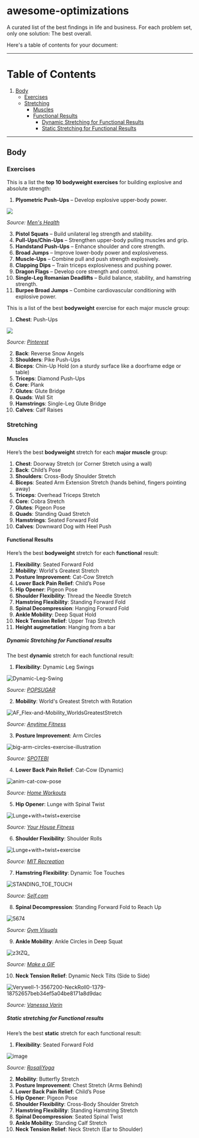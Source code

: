 # awesome-optimizations

A curated list of the best findings in life and business. For each problem set, only one solution: The best overall.

Here's a table of contents for your document:

---

# Table of Contents

1. [Body](#body)
   - [Exercises](#exercises)
   - [Stretching](#stretching)
     - [Muscles](#muscles)
     - [Functional Results](#functional-results)
       - [Dynamic Stretching for Functional Results](#dynamic-stretching-for-functional-results)
       - [Static Stretching for Functional Results](#static-stretching-for-functional-results)

---

## Body

### Exercises

This is a list the **top 10 bodyweight exercises** for building explosive and absolute strength:  

1. **Plyometric Push-Ups** – Develop explosive upper-body power.

![](https://hips.hearstapps.com/hmg-prod/images/workouts/2017/04/clappushup-1491917647.gif)

_Source: [Men's Health](https://www.menshealth.com/fitness/a19546623/plyometric-core-workout/)_

3. **Pistol Squats** – Build unilateral leg strength and stability.  
4. **Pull-Ups/Chin-Ups** – Strengthen upper-body pulling muscles and grip.  
5. **Handstand Push-Ups** – Enhance shoulder and core strength.  
6. **Broad Jumps** – Improve lower-body power and explosiveness.  
7. **Muscle-Ups** – Combine pull and push strength explosively.  
8. **Clapping Dips** – Train triceps explosiveness and pushing power.  
9. **Dragon Flags** – Develop core strength and control.  
10. **Single-Leg Romanian Deadlifts** – Build balance, stability, and hamstring strength.  
11. **Burpee Broad Jumps** – Combine cardiovascular conditioning with explosive power.  

This is a list of the best **bodyweight** exercise for each major muscle group:

1. **Chest**: Push-Ups

![](https://i.pinimg.com/originals/fd/bb/09/fdbb092b58863e5c86fdb8bb1411fcea.gif)

_Source: [Pinterest](https://www.google.com/url?sa=t&source=web&rct=j&opi=89978449&url=https://ar.pinterest.com/pin/796503884093068134/&ved=2ahUKEwjvq9HjhduJAxWgRaQEHQveNs8Qh-wKegQIZRAD&usg=AOvVaw1mBe8d1Tz-Oeu3CSVhjYPo)_

2. **Back**: Reverse Snow Angels  
3. **Shoulders**: Pike Push-Ups  
4. **Biceps**: Chin-Up Hold (on a sturdy surface like a doorframe edge or table)  
5. **Triceps**: Diamond Push-Ups  
6. **Core**: Plank  
7. **Glutes**: Glute Bridge  
8. **Quads**: Wall Sit  
9. **Hamstrings**: Single-Leg Glute Bridge  
10. **Calves**: Calf Raises

### Stretching

#### Muscles
Here’s the best **bodyweight** stretch for each **major muscle** group:

1. **Chest**: Doorway Stretch (or Corner Stretch using a wall)  
2. **Back**: Child’s Pose  
3. **Shoulders**: Cross-Body Shoulder Stretch  
4. **Biceps**: Seated Arm Extension Stretch (hands behind, fingers pointing away)  
5. **Triceps**: Overhead Triceps Stretch  
6. **Core**: Cobra Stretch  
7. **Glutes**: Pigeon Pose  
8. **Quads**: Standing Quad Stretch  
9. **Hamstrings**: Seated Forward Fold  
10. **Calves**: Downward Dog with Heel Push

#### Functional Results

Here’s the best **bodyweight** stretch for each **functional** result:

1. **Flexibility**: Seated Forward Fold  
2. **Mobility**: World's Greatest Stretch  
3. **Posture Improvement**: Cat-Cow Stretch  
4. **Lower Back Pain Relief**: Child’s Pose  
5. **Hip Opener**: Pigeon Pose  
6. **Shoulder Flexibility**: Thread the Needle Stretch  
7. **Hamstring Flexibility**: Standing Forward Fold  
8. **Spinal Decompression**: Hanging Forward Fold  
9. **Ankle Mobility**: Deep Squat Hold  
10. **Neck Tension Relief**: Upper Trap Stretch
11. **Height augmetation**: Hanging from a bar

##### Dynamic Stretching for Functional results

The best **dynamic** stretch for each functional result:

1. **Flexibility**: Dynamic Leg Swings

![Dynamic-Leg-Swing](https://github.com/user-attachments/assets/997f66e8-4af8-4d54-90f2-97f5bf5fce01)

_Source: [POPSUGAR](https://www.popsugar.co.uk/fitness/20-minute-full-body-mobility-workout-48150069?utm_medium=redirect&utm_campaign=US:FR&utm_source=direct)_

2. **Mobility**: World's Greatest Stretch with Rotation  

![AF_Flex-and-Mobility_WorldsGreatestStretch](https://github.com/user-attachments/assets/3682b564-c571-4661-b299-bf2fffc10cc2)

_Source: [Anytime Fitness](https://www.anytimefitness.com/ccc/coach/get-flexy-with-it-6-flexibility-exercises-for-better-workout-results/)_

3. **Posture Improvement**: Arm Circles  

![big-arm-circles-exercise-illustration](https://github.com/user-attachments/assets/0320b3d4-823c-4c3c-8a39-3a634af68332)

_Source: [SPOTEBI](https://www.spotebi.com/exercise-guide/big-arm-circles/)_

4. **Lower Back Pain Relief**: Cat-Cow (Dynamic)  

![anim-cat-cow-pose](https://github.com/user-attachments/assets/408a2217-7e72-4319-9f78-bb1dd733612e)

_Source: [Home Workouts](https://homeworkouts.org/exercise/cat-cow-pose/)_

5. **Hip Opener**: Lunge with Spinal Twist  

![Lunge+with+twist+exercise](https://github.com/user-attachments/assets/4b6d2494-5a1a-47e9-953a-cb38d0d9ec44)

_Source: [Your House Fitness](https://www.yourhousefitness.com/blog/the-lunge-with-twist)_

6. **Shoulder Flexibility**: Shoulder Rolls  

![Lunge+with+twist+exercise](https://github.com/user-attachments/assets/4acdb98f-5784-4b8a-9631-4bf31f5eba8a)

_Source: [MIT Recreation](https://www.mitrecsports.com/wellness/8-stretches-study-break/attachment/shoulder-roll/)_

7. **Hamstring Flexibility**: Dynamic Toe Touches  

![STANDING_TOE_TOUCH](https://github.com/user-attachments/assets/6dffee8c-3a28-4510-9de8-c48b3ec48716)

_Source: [Self.com](https://www.self.com/story/the-standing-abs-move-you-should-do-before-every-workout)_

8. **Spinal Decompression**: Standing Forward Fold to Reach Up  

![5674](https://github.com/user-attachments/assets/606c0622-fb4f-4ef8-a3b5-2c7ed7c1a135)

_Source: [Gym Visuals](https://gymvisual.com/animated-gifs/2433-standing-forward-bend-uttanasana.html)_

9. **Ankle Mobility**: Ankle Circles in Deep Squat  

![z3tZQ_](https://github.com/user-attachments/assets/25981a11-9c70-4523-a140-3a7c3a6aa888)

_Source: [Make a GIF](https://makeagif.com/gif/ankle-circles-to-improve-ankle-mobility-z3tZQ_)_

10. **Neck Tension Relief**: Dynamic Neck Tilts (Side to Side)

![Verywell-1-3567200-NeckRoll0-1379-18752657beb34ef5a04be8171a8d9dac](https://github.com/user-attachments/assets/4f033e00-1829-4735-96c0-ecda81bed1c1)

_Source: [Vanessa Varin](https://www.google.com/url?sa=t&source=web&rct=j&opi=89978449&url=https://www.vanessavarin.com/blog/2021/7/26/stretches-curated-for-designers-amp-engineers&ved=2ahUKEwj1hc2thduJAxWwTKQEHcIULYIQh-wKegQITxAD&usg=AOvVaw2iMIkrimXI8_nZ3x8s1Lse)_

##### Static stretching for Functional results

Here’s the best **static** stretch for each functional result:

1. **Flexibility**: Seated Forward Fold  

![image](https://github.com/user-attachments/assets/c916efd5-d6b6-4b27-9870-56a4eb9681fa)

_Source: [RosaliYoga](https://www.youtube.com/@RosalieYoga)_

2. **Mobility**: Butterfly Stretch  
3. **Posture Improvement**: Chest Stretch (Arms Behind)  
4. **Lower Back Pain Relief**: Child’s Pose  
5. **Hip Opener**: Pigeon Pose  
6. **Shoulder Flexibility**: Cross-Body Shoulder Stretch  
7. **Hamstring Flexibility**: Standing Hamstring Stretch  
8. **Spinal Decompression**: Seated Spinal Twist  
9. **Ankle Mobility**: Standing Calf Stretch  
10. **Neck Tension Relief**: Neck Stretch (Ear to Shoulder)
